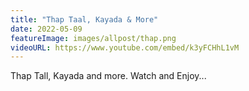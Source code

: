```yaml
---
title: "Thap Taal, Kayada & More"
date: 2022-05-09
featureImage: images/allpost/thap.png
videoURL: https://www.youtube.com/embed/k3yFCHhL1vM
---
```

Thap Tall, Kayada and more. Watch and Enjoy...